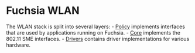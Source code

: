 # Fuchsia WLAN

The WLAN stack is split into several layers:
    - [Policy](/src/connectivity/wlan/wlancfg/README.md) implements interfaces that are used by applications running on Fuchsia.
    - [Core](/src/connectivity/wlan/wlanstack/README.md) implements the 802.11 SME interfaces.
    - [Drivers](/src/connectivity/wlan/drivers/README.md) contains driver implementations for various hardware.
